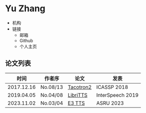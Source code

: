 # Yu Zhang

- 机构
- 链接
  - 邮箱
  - Github
  - 个人主页

## 论文列表

| 时间 | 作者序 | 论文 | 发表 |
|:-:|:-:|---|---|
| 2017.12.16 | No.08/13 | [Tacotron2](../Models/TTS2_Acoustic/2017.12.16_Tacotron2.md) | ICASSP 2018 |
| 2019.04.05 | No.04/08 | [LibriTTS](../Datasets/2019.04.05_LibriTTS.md) | InterSpeech 2019 |
| 2023.11.02 | No.03/04 | [E3 TTS](../Models/Diffusion/2023.11.02_E3_TTS.md) | ASRU 2023 |